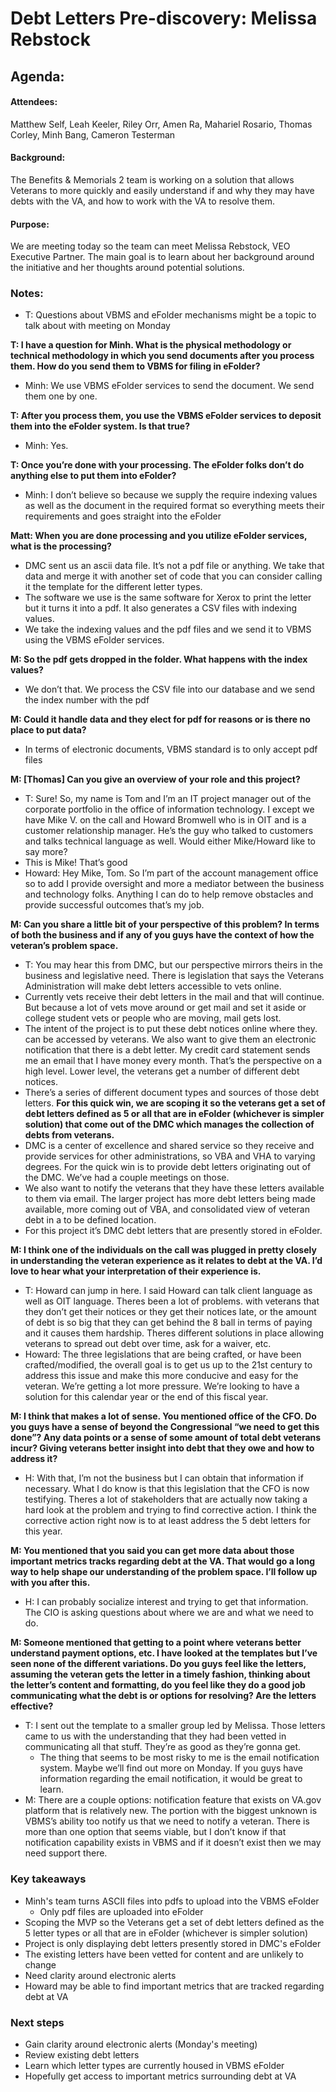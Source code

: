 # Debt Letters Pre-discovery: Melissa Rebstock
## Agenda:

#### Attendees: 
Matthew Self, Leah Keeler, Riley Orr, Amen Ra, Mahariel Rosario, Thomas Corley, Minh Bang, Cameron Testerman

#### Background:
The Benefits & Memorials 2 team is working on a solution that allows Veterans to more quickly and easily understand if and why they may have debts with the VA, and how to work with the VA to resolve them. 

#### Purpose:
We are meeting today so the team can meet Melissa Rebstock, VEO Executive Partner. The main goal is to learn about her background around the initiative and her thoughts around potential solutions. 

### Notes: 

- T: Questions about VBMS and eFolder mechanisms might be a topic to talk about with meeting on Monday

**T: I have a question for Minh. What is the physical methodology or technical methodology in which you send documents after you process them. How do you send them to VBMS for filing in eFolder?**<br>
- Minh: We use VBMS eFolder services to send the document. We send them one by one.<br>
    
**T: After you process them, you use the VBMS eFolder services to deposit them into the eFolder system. Is that true?**<br>
- Minh: Yes.<br>
    
**T: Once you’re done with your processing. The eFolder folks don’t do anything else to put them into eFolder?**<br>
- Minh: I don’t believe so because we supply the require indexing values as well as the document in the required format so everything meets their requirements and goes straight into the eFolder <br>

**Matt: When you are done processing and you utilize eFolder services, what is the processing?**<br>
- DMC sent us an ascii data file. It’s not a pdf file or anything. We take that data and merge it with another set of code that you can consider calling it the template for the different letter types. 
- The software we use is the same software for Xerox to print the letter but it turns it into a pdf. It also generates a CSV files with indexing values. 
- We take the indexing values and the pdf files and we send it to VBMS using the VBMS eFolder services. <br>

**M: So the pdf gets dropped in the folder. What happens with the index values?**<br>
- We don’t that. We process the CSV file into our database and we send the index number with the pdf<br>
    
**M: Could it handle data and they elect for pdf for reasons or is there no place to put data?**<br>
- In terms of electronic documents, VBMS standard is to only accept pdf files<br>
    
**M: [Thomas] Can you give an overview of your role and this project?**<br>
- T: Sure! So, my name is Tom and I’m an IT project manager out of the corporate portfolio in the office of information technology. I except we have Mike V. on the call and Howard Bromwell who is in OIT and is a customer relationship manager. He’s the guy who talked to customers and talks technical language as well. Would either Mike/Howard like to say more?
- This is Mike! That’s good
- Howard: Hey Mike, Tom. So I’m part of the account management office so to add I provide oversight and more a mediator between the business and technology folks. Anything I can do to help remove obstacles and provide successful outcomes that’s my job. <br>
    
**M: Can you share a little bit of your perspective of this problem? In terms of both the business and if any of you guys have the context of how the veteran’s problem space.**<br>
- T: You may hear this from DMC, but our perspective mirrors theirs in the business and legislative need. There is legislation that says the Veterans Administration will make debt letters accessible to vets online. 
- Currently vets receive their debt letters in the mail and that will continue. But because a lot of vets move around or get mail and set it aside or college student vets or people who are moving, mail gets lost. 
- The intent of the project is to put these debt notices online where they. can be accessed by veterans. We also want to give them an electronic notification that there is a debt letter. My credit card statement sends me an email that I have money every month. That’s the perspective on a high level. Lower level, the veterans get a number of different debt notices. 
- There’s a series of different document types and sources of those debt letters. **For this quick win, we are scoping it so the veterans get a set of debt letters defined as 5 or all that are in eFolder (whichever is simpler solution) that come out of the DMC which manages the collection of debts from veterans.**
- DMC is a center of excellence and shared service so they receive and provide services for other administrations, so VBA and VHA to varying degrees. For the quick win is to provide debt letters originating out of the DMC. We’ve had a couple meetings on those. 
- We also want to notify the veterans that they have these letters available to them via email. The larger project has more debt letters being made available, more coming out of VBA, and consolidated view of veteran debt in a to be defined location. 
- For this project it’s DMC debt letters that are presently stored in eFolder.<br>
    
**M: I think one of the individuals on the call was plugged in pretty closely in understanding the veteran experience as it relates to debt at the VA. I’d love to hear what your interpretation of their experience is.**<br>
- T: Howard can jump in here. I said Howard can talk client language as well as OIT language. Theres been a lot of problems. with veterans that they don’t get their notices or they get their notices late, or the amount of debt is so big that they can get behind the 8 ball in terms of paying and it causes them hardship. Theres different solutions in place allowing veterans to spread out debt over time, ask for a waiver, etc. 
- Howard: The three legislations that are being crafted, or have been crafted/modified, the overall goal is to get us up to the 21st century to address this issue and make this more conducive and easy for the veteran. We’re getting a lot more pressure. We’re looking to have a solution for this calendar year or the end of this fiscal year. <br>
    
**M: I think that makes a lot of sense. You mentioned office of the CFO. Do you guys have a sense of beyond the Congressional “we need to get this done”? Any data points or a sense of some amount of total debt veterans incur? Giving veterans better insight into debt that they owe and how to address it?**<br>
- H: With that, I’m not the business but I can obtain that information if necessary. What I do know is that this legislation that the CFO is now testifying. Theres a lot of stakeholders that are actually now taking a hard look at the problem and trying to find corrective action. I think the corrective action right now is to at least address the 5 debt letters for this year. <br>

**M: You mentioned that you said you can get more data about those important metrics tracks regarding debt at the VA. That would go a long way to help shape our understanding of the problem space. I’ll follow up with you after this.**<br>
- H: I can probably socialize interest and trying to get that information. The CIO is asking questions about where we are and what we need to do. <br>
    
**M: Someone mentioned that getting to a point where veterans better understand payment options, etc. I have looked at the templates but I’ve seen none of the different variations. Do you guys feel like the letters, assuming the veteran gets the letter in a timely fashion, thinking about the letter’s content and formatting, do you feel like they do a good job communicating what the debt is or options for resolving? Are the letters effective?**<br>
- T: I sent out the template to a smaller group led by Melissa. Those letters came to us with the understanding that they had been vetted in communicating all that stuff. They’re as good as they’re gonna get.
    - The thing that seems to be most risky to me is the email notification system. Maybe we’ll find out more on Monday. If you guys have information regarding the email notification, it would be great to learn. <br>
- M: There are a couple options: notification feature that exists on VA.gov platform that is relatively new. The portion with the biggest unknown is VBMS’s ability too notify us that we need to notify a veteran. There is more than one option that seems viable, but I don’t know if that notification capability exists in VBMS and if it doesn’t exist then we may need support there. 
    
### Key takeaways 
- Minh's team turns ASCII files into pdfs to upload into the VBMS eFolder
  - Only pdf files are uploaded into eFolder 
- Scoping the MVP so the Veterans get a set of debt letters defined as the 5 letter types or all that are in eFolder (whichever is simpler solution)
- Project is only displaying debt letters presently stored in DMC's eFolder
- The existing letters have been vetted for content and are unlikely to change 
- Need clarity around electronic alerts 
- Howard may be able to find important metrics that are tracked regarding debt at VA 

### Next steps 
- Gain clarity around electronic alerts (Monday's meeting)
- Review existing debt letters 
- Learn which letter types are currently housed in VBMS eFolder 
- Hopefully get access to important metrics surrounding debt at VA 
